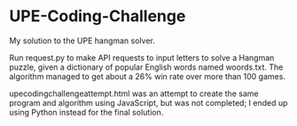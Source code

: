 # UPE-Coding-Challenge
My solution to the UPE hangman solver.


Run request.py to make API requests to input letters to solve a Hangman puzzle, given a dictionary of popular English words named woords.txt. The algorithm managed to get about a 26% win rate over more than 100 games.


upecodingchallengeattempt.html was an attempt to create the same program and algorithm using JavaScript, but was not completed; I ended up using Python instead for the final solution.
